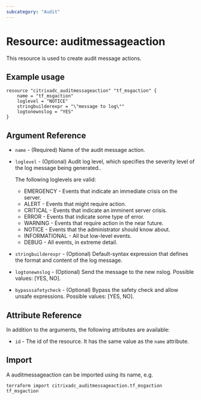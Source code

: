 ```yaml
---
subcategory: "Audit"
---
```


# Resource: auditmessageaction

This resource is used to create audit message actions.


## Example usage

```hcl
resource "citrixadc_auditmessageaction" "tf_msgaction" {
    name = "tf_msgaction"
    loglevel = "NOTICE"
    stringbuilderexpr = "\"message to log\""
    logtonewnslog = "YES"
}
```


## Argument Reference

* `name` - (Required) Name of the audit message action.
* `loglevel` - (Optional) Audit log level, which specifies the severity level of the log message being generated..

    The following loglevels are valid:
    * EMERGENCY - Events that indicate an immediate crisis on the server.
    * ALERT - Events that might require action.
    * CRITICAL - Events that indicate an imminent server crisis.
    * ERROR - Events that indicate some type of error.
    * WARNING - Events that require action in the near future.
    * NOTICE - Events that the administrator should know about.
    * INFORMATIONAL - All but low-level events.
    * DEBUG - All events, in extreme detail.

* `stringbuilderexpr` - (Optional) Default-syntax expression that defines the format and content of the log message.
* `logtonewnslog` - (Optional) Send the message to the new nslog. Possible values: [YES, NO].
* `bypasssafetycheck` - (Optional) Bypass the safety check and allow unsafe expressions. Possible values: [YES, NO].

## Attribute Reference

In addition to the arguments, the following attributes are available:

* `id` - The id of the resource. It has the same value as the `name` attribute.


## Import

A auditmessageaction can be imported using its name, e.g.

```shell
terraform import citrixadc_auditmessageaction.tf_msgaction tf_msgaction
```
